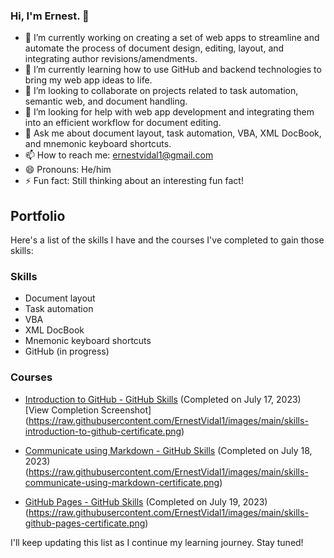 ### Hi, I'm Ernest. 👋


- 🔭 I’m currently working on creating a set of web apps to streamline and automate the process of document design, editing, layout, and integrating author revisions/amendments.
- 🌱 I’m currently learning how to use GitHub and backend technologies to bring my web app ideas to life.
- 👯 I’m looking to collaborate on projects related to task automation, semantic web, and document handling.
- 🤔 I’m looking for help with web app development and integrating them into an efficient workflow for document editing.
- 💬 Ask me about document layout, task automation, VBA, XML DocBook, and mnemonic keyboard shortcuts.
- 📫 How to reach me: ernestvidal1@gmail.com
- 😄 Pronouns: He/him
- ⚡ Fun fact: Still thinking about an interesting fun fact!

## Portfolio

Here's a list of the skills I have and the courses I've completed to gain those skills:

### Skills

- Document layout
- Task automation
- VBA
- XML DocBook
- Mnemonic keyboard shortcuts
- GitHub (in progress)

### Courses

- [Introduction to GitHub - GitHub Skills](https://github.com/skills/introduction-to-github) (Completed on July 17, 2023) [View Completion Screenshot] (https://raw.githubusercontent.com/ErnestVidal1/images/main/skills-introduction-to-github-certificate.png)

- [Communicate using Markdown - GitHub Skills](https://github.com/skills/communicate-using-markdown) (Completed on July 18, 2023) (https://raw.githubusercontent.com/ErnestVidal1/images/main/skills-communicate-using-markdown-certificate.png)

- [GitHub Pages - GitHub Skills](https://github.com/skills/github-pages) (Completed on July 19, 2023) (https://raw.githubusercontent.com/ErnestVidal1/images/main/skills-github-pages-certificate.png)
  
I'll keep updating this list as I continue my learning journey. Stay tuned!
